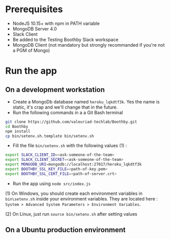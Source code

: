 # Prerequisites

- NodeJS 10.15+ with npm in PATH variable
- MongoDB Server 4.0
- Slack Client
- Be added to the Testing Boothby Slack workspace
- MongoDB Client (not mandatory but strongly recommanded if you're not a PGM of Mongo)

# Run the app

## On a development workstation

- Create a MongoDb database named `heroku_lqkdtf3k`. Yes the name is static, it's crap and we'll change that in the future.
- Run the following commands in a a Git Bash terminal
```bash
git clone https://github.com/valeuriad-techlab/Boothby.git
cd Boothby
npm install
cp bin/setenv.sh.template bin/setenv.sh
```
- Fill the file `bin/setenv.sh` with the following values (1) :
```bash
export SLACK_CLIENT_ID=<ask-someone-of-the-team>
export SLACK_CLIENT_SECRET=<ask-someone-of-the-team>
export MONGODB_URI=mongodb://localhost:27017/heroku_lqkdtf3k
export BOOTHBY_SSL_KEY_FILE=<path-of-key.pem>
export BOOTHBY_SSL_CERT_FILE=<path-of-server.crt>
```

- Run the app using `node src/index.js`

(1) On Windows, you should create each environment variables in `bin\setenv.sh` inside your environment variables. They are located here :
`System > Advanced System Parameters > Environment Variables`.

(2) On Linux, just run `source bin/setenv.sh` after setting values

## On a Ubuntu production environment

